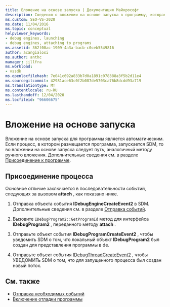 ```yaml
---
title: Вложение на основе запуска | Документация Майкрософт
description: Сведения о вложении на основе запуска в программу, которая выполняется автоматически и соответствует пути, аналогичному назначению для ручного вложения.
ms.custom: SEO-VS-2020
ms.date: 11/04/2016
ms.topic: conceptual
helpviewer_keywords:
- debug engines, launching
- debug engines, attaching to programs
ms.assetid: 362f00ac-1909-4a3a-bacb-c0ceb5549816
author: acangialosi
ms.author: anthc
manager: jillfra
ms.workload:
- vssdk
ms.openlocfilehash: 7e041c692a833b7d0a1891c078388a3f5b2d11e4
ms.sourcegitcommit: 42981ace63c0f2b087de5703ca76b8dcdd93a719
ms.translationtype: MT
ms.contentlocale: ru-RU
ms.lasthandoff: 12/04/2020
ms.locfileid: "96606675"
---
```

# <a name="launch-based-attachment"></a>Вложение на основе запуска
Вложение на основе запуска для программы является автоматическим. Если процесс, в котором размещается программа, запускается SDM, то во вложении на основе запуска следует путь, аналогичный методу ручного вложения. Дополнительные сведения см. в разделе [Присоединение к программе](../../extensibility/debugger/attaching-to-the-program.md).

## <a name="the-attaching-process"></a>Присоединение процесса
 Основное отличие заключается в последовательности событий, следующих за вызовом **attach** , как показано ниже.

1. Отправка объекта события **IDebugEngineCreateEvent2** в SDM. Дополнительные сведения см. в разделе [Отправка событий](../../extensibility/debugger/sending-events.md).

2. Вызовите `IDebugProgram2::GetProgramId` метод для интерфейса **IDebugProgram2** , переданного методу **attach** .

3. Отправьте объект события **IDebugProgramCreateEvent2** , чтобы уведомить SDM о том, что локальный объект **IDebugProgram2** был создан для представления программы в de.

4. Отправьте объект события [IDebugThreadCreateEvent2](../../extensibility/debugger/reference/idebugthreadcreateevent2.md) , чтобы УВЕДОМИТь SDM о том, что для запущенного процесса был создан новый поток.

## <a name="see-also"></a>См. также
- [Отправка необходимых событий](../../extensibility/debugger/sending-the-required-events.md)
- [Включение отладки программы](../../extensibility/debugger/enabling-a-program-to-be-debugged.md)
